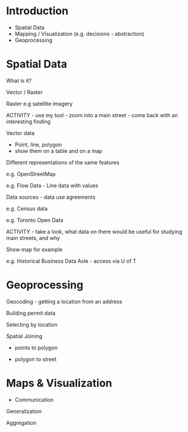 # Introduction

- Spatial Data
- Mapping / Visualization (e.g. decisions - abstraction)
- Geoprocessing

# Spatial Data

What is it?

Vector / Raster

Raster e.g satellite imagery

ACTIVITY - use my tool - zoom into a main street - come back with an interesting finding

Vector data
- Point, line, polygon
- show them on a table and on a map

Different representations of the same features

e.g. OpenStreetMap

e.g. Flow Data - Line data with values

Data sources - data use agreements

e.g. Census data

e.g. Toronto Open Data

ACTIVITY - take a look, what data on there would be useful for studying main streets, and why


Show map for example

e.g. Historical Business Data Axle - access via U of T


# Geoprocessing

Geocoding - getting a location from an address

Building permit data

Selecting by location

Spatial Joining

- points to polygon

- polygon to street


# Maps & Visualization

- Communication

Generalization 

Aggregation
